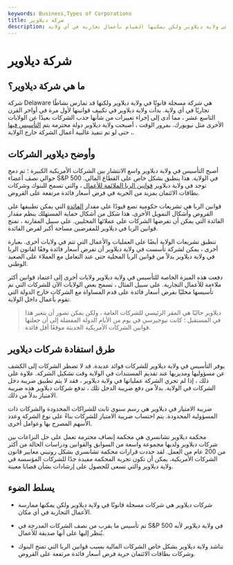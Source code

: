 ```yaml
---
keywords: Business,Types of Corporations
title: شركة ديلاوير
description: تتمتع شركة ديلاوير بمزايا التسجيل في ولاية ديلاوير ولكن يمكنها القيام بأعمال تجارية في أي ولاية.
---
```


# شركة ديلاوير
## ما هي شركة ديلاوير؟

شركة Delaware هي شركة مسجلة قانونًا في ولاية ديلاوير ولكنها قد تمارس نشاطًا تجاريًا في أي ولاية. بدأت ولاية ديلاوير في تكييف قوانينها لأول مرة في أواخر القرن التاسع عشر ، مما أدى إلى إجراء تغييرات من شأنها جذب الشركات بعيدًا عن الولايات الأخرى مثل نيويورك. بمرور الوقت ، أصبحت ولاية ديلاوير دولة محترمة يتم [التأسيس فيها](/incorporate) ، حتى لو تم تنفيذ غالبية أعمال الشركة خارج الولاية.

## وأوضح ديلاوير الشركات

أصبح التأسيس في ولاية ديلاوير واسع الانتشار بين الشركات الأمريكية الكبيرة ؛ تم دمج حوالي نصف أعضاء S&P 500 في الولاية. هذا ينطبق بشكل خاص على القطاع المالي. توجد في ولاية ديلاوير [قوانين الربا الملائمة للأعمال](/usury-laws) ، والتي تسمح للبنوك وشركات بطاقات الائتمان بمزيد من الحرية في فرض أسعار فائدة مرتفعة على القروض.

قوانين الربا هي تشريعات حكومية تضع قيودًا على مقدار [الفائدة](/interestrate) التي يمكن تطبيقها على القروض وأشكال التمويل الأخرى. هذا شكل من أشكال حماية المستهلك ينظم مقدار الفائدة التي يمكن أن تفرضها الشركات على عملائها المحليين. على سبيل المقارنة ، تمنح قوانين الربا في ديلاوير للمقرضين مساحة أكبر لفرض الفائدة.

تنطبق تشريعات الولاية أيضًا على العمليات والأعمال التي تتم في ولايات أخرى. بعبارة أخرى ، يمكن لشركة تأسست في ولاية ديلاوير أن تفرض أسعار فائدة وفقًا لقانون الربا في ولاية ديلاوير بدلاً من قوانين الربا المحلية حتى عند التعامل مع العملاء على الصعيد الوطني.

دفعت هذه الميزة الخاصة للتأسيس في ولاية ديلاوير ولايات أخرى إلى اعتماد قوانين أكثر ملاءمة للأعمال التجارية. على سبيل المثال ، تسمح بعض الولايات الآن للشركات التي تم تأسيسها محليًا بفرض أسعار فائدة على قدم المساواة مع الشركات خارج الدولة التي تقوم بأعمال داخل الولاية.

> ديلاوير حاليًا هي المقر الرئيسي للشركات العامة ، ولكن يمكن تصور أن يتغير هذا في المستقبل ؛ كانت نيوجيرسي في يوم من الأيام الدولة المفضلة إلى أن جعلتها قوانين الشركات الأمريكية الحديثة موقعًا أقل فائدة.

>

## طرق استفادة شركات ديلاوير

يوفر التأسيس في ولاية ديلاوير للشركات فوائد عديدة. قد لا تضطر الشركات إلى الكشف عن مسؤوليها ومديريها عند تقديم المستندات في الولاية وقت تشكيل الشركة. علاوة على ذلك ، إذا لم تجري الشركة عملياتها في ولاية ديلاوير ، فقد لا يتم تطبيق ضريبة دخل الشركات في الولاية. بدلاً من دفع ضريبة الدخل تلك ، تدفع شركات ديلاوير هذه ضريبة الامتياز بدلاً من ذلك.

ضريبة الامتياز في ديلاوير هي رسم سنوي ثابت للشراكات المحدودة والشركات ذات المسؤولية المحدودة. يتم احتساب ضريبة الامتياز للشركات بناءً على نوع الشركة وعدد الأسهم المصرح بها وعوامل أخرى.

محكمة ديلاوير تشانسري هي محكمة إنصاف محترمة تعمل على حل النزاعات بين شركات ديلاوير ولديها مجموعة واسعة من السوابق والقوانين ودراسات الحالة من أكثر من 200 عام من العمل. لقد حددت قرارات محكمة تشانسري بشكل روتيني معايير قانون الشركات الأمريكية. يمكن أن تكون تجربة المحكمة مفيدة جدًا للشركات المؤسسة في ولاية ديلاوير والتي تسعى للحصول على إرشادات بشأن قضايا معينة.

## يسلط الضوء

- شركات ديلاوير هي شركات مسجلة قانونًا في ولاية ديلاوير ولكن يمكنها ممارسة الأعمال التجارية في أي مكان.

- تم تأسيس ما يقرب من نصف الشركات المدرجة في S&P 500 في ولاية ديلاوير لأنه يُنظر إليها على أنها صديقة للأعمال.

- تناشد ولاية ديلاوير بشكل خاص الشركات المالية بسبب قوانين الربا التي تمنح البنوك وشركات بطاقات الائتمان حرية فرض أسعار فائدة مرتفعة على القروض.

